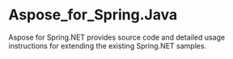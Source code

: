 Aspose_for_Spring.Java
======================

Aspose for Spring.NET provides source code and detailed usage instructions for extending the existing Spring.NET samples.
